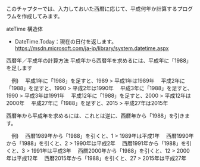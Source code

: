 このチャプターでは、入力しておいた西暦に応じて、平成何年か計算するプログラムを作成してみます。

ateTime 構造体
- DateTime.Today：現在の日付を返します。
https://msdn.microsoft.com/ja-jp/library/system.datetime.aspx


西暦年／平成年の計算方法
平成年から西暦年を求めるには、平成年に「1988」を足します

　例)
　平成1年に「1988」を足すと、1989 > 平成1年は1989年
　平成2年に「1988」を足すと、1990 > 平成2年は1990年
　平成3年に「1988」を足すと、1990 > 平成3年は1991年
　平成12年に「1988」を足すと、2000 > 平成12年は2000年
　平成27年に「1988」を足すと、2015 > 平成27年は2015年

西暦年から平成年を求めるには、これとは逆に、西暦年から「1988」を引きます。

　例)
　西暦1989年から「1988」を引くと、1 > 1989年は平成1年
　西暦1990年から「1988」を引くと、2 > 1990年は平成2年
　西暦1991年から「1988」を引くと、3 > 1991年は平成3年
　西暦2000年から「1988」を引くと、12 > 2000年は平成12年
　西暦2015年から「1988」を引くと、27 > 2015年は平成27年

